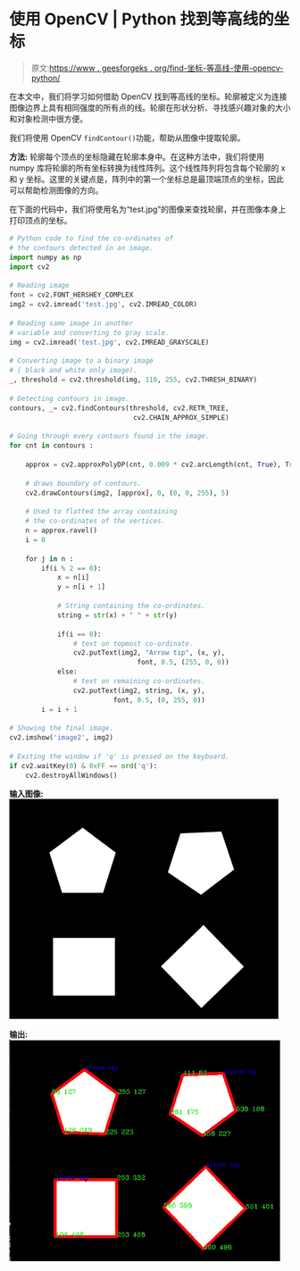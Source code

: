 # 使用 OpenCV | Python 找到等高线的坐标

> 原文:[https://www . geesforgeks . org/find-坐标-等高线-使用-opencv-python/](https://www.geeksforgeeks.org/find-co-ordinates-of-contours-using-opencv-python/)

在本文中，我们将学习如何借助 OpenCV 找到等高线的坐标。轮廓被定义为连接图像边界上具有相同强度的所有点的线。轮廓在形状分析、寻找感兴趣对象的大小和对象检测中很方便。

我们将使用 OpenCV `findContour()`功能，帮助从图像中提取轮廓。

**方法:**
轮廓每个顶点的坐标隐藏在轮廓本身中。在这种方法中，我们将使用 numpy 库将轮廓的所有坐标转换为线性阵列。这个线性阵列将包含每个轮廓的 x 和 y 坐标。这里的关键点是，阵列中的第一个坐标总是最顶端顶点的坐标，因此可以帮助检测图像的方向。

在下面的代码中，我们将使用名为“test.jpg”的图像来查找轮廓，并在图像本身上打印顶点的坐标。

```py
# Python code to find the co-ordinates of
# the contours detected in an image.
import numpy as np
import cv2

# Reading image
font = cv2.FONT_HERSHEY_COMPLEX
img2 = cv2.imread('test.jpg', cv2.IMREAD_COLOR)

# Reading same image in another 
# variable and converting to gray scale.
img = cv2.imread('test.jpg', cv2.IMREAD_GRAYSCALE)

# Converting image to a binary image
# ( black and white only image).
_, threshold = cv2.threshold(img, 110, 255, cv2.THRESH_BINARY)

# Detecting contours in image.
contours, _= cv2.findContours(threshold, cv2.RETR_TREE,
                               cv2.CHAIN_APPROX_SIMPLE)

# Going through every contours found in the image.
for cnt in contours :

    approx = cv2.approxPolyDP(cnt, 0.009 * cv2.arcLength(cnt, True), True)

    # draws boundary of contours.
    cv2.drawContours(img2, [approx], 0, (0, 0, 255), 5) 

    # Used to flatted the array containing
    # the co-ordinates of the vertices.
    n = approx.ravel() 
    i = 0

    for j in n :
        if(i % 2 == 0):
            x = n[i]
            y = n[i + 1]

            # String containing the co-ordinates.
            string = str(x) + " " + str(y) 

            if(i == 0):
                # text on topmost co-ordinate.
                cv2.putText(img2, "Arrow tip", (x, y),
                                font, 0.5, (255, 0, 0)) 
            else:
                # text on remaining co-ordinates.
                cv2.putText(img2, string, (x, y), 
                          font, 0.5, (0, 255, 0)) 
        i = i + 1

# Showing the final image.
cv2.imshow('image2', img2) 

# Exiting the window if 'q' is pressed on the keyboard.
if cv2.waitKey(0) & 0xFF == ord('q'): 
    cv2.destroyAllWindows()
```

**输入图像:**
![](img/7462c113821edb02e9a74d3c579fb387.png)

**输出:**
![](img/1bb5af1773d98974ef755b6d13c02c4f.png)